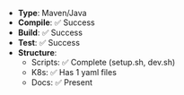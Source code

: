 - **Type**: Maven/Java
- **Compile**: ✅ Success
- **Build**: ✅ Success
- **Test**: ✅ Success
- **Structure**:
  - Scripts: ✅ Complete (setup.sh, dev.sh)
  - K8s: ✅ Has 1 yaml files
  - Docs: ✅ Present

